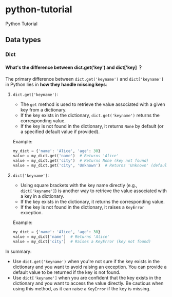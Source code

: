 # python-tutorial

Python Tutorial

## Data types

### Dict

#### What's the difference between dict.get('key') and dict['key] ？

The primary difference between `dict.get('keyname')` and `dict['keyname']` in Python lies in **how they handle missing
keys**:

1. `dict.get('keyname')`:
    - The `get` method is used to retrieve the value associated with a given key from a dictionary.
    - If the key exists in the dictionary, `dict.get('keyname')` returns the corresponding value.
    - If the key is not found in the dictionary, it returns `None` by default (or a specified default value if
      provided).

   Example:
   ```python
   my_dict = {'name': 'Alice', 'age': 30}
   value = my_dict.get('name')  # Returns 'Alice'
   value = my_dict.get('city')  # Returns None (key not found)
   value = my_dict.get('city', 'Unknown')  # Returns 'Unknown' (default value provided)
   ```

2. `dict['keyname']`:
    - Using square brackets with the key name directly (e.g., `dict['keyname']`) is another way to retrieve the value
      associated with a key in a dictionary.
    - If the key exists in the dictionary, it returns the corresponding value.
    - If the key is not found in the dictionary, it raises a `KeyError` exception.

   Example:
   ```python
   my_dict = {'name': 'Alice', 'age': 30}
   value = my_dict['name']  # Returns 'Alice'
   value = my_dict['city']  # Raises a KeyError (key not found)
   ```

In summary:

- Use `dict.get('keyname')` when you're not sure if the key exists in the dictionary and you want to avoid raising an
  exception. You can provide a default value to be returned if the key is not found.
- Use `dict['keyname']` when you are confident that the key exists in the dictionary and you want to access the value
  directly. Be cautious when using this method, as it can raise a `KeyError` if the key is missing.